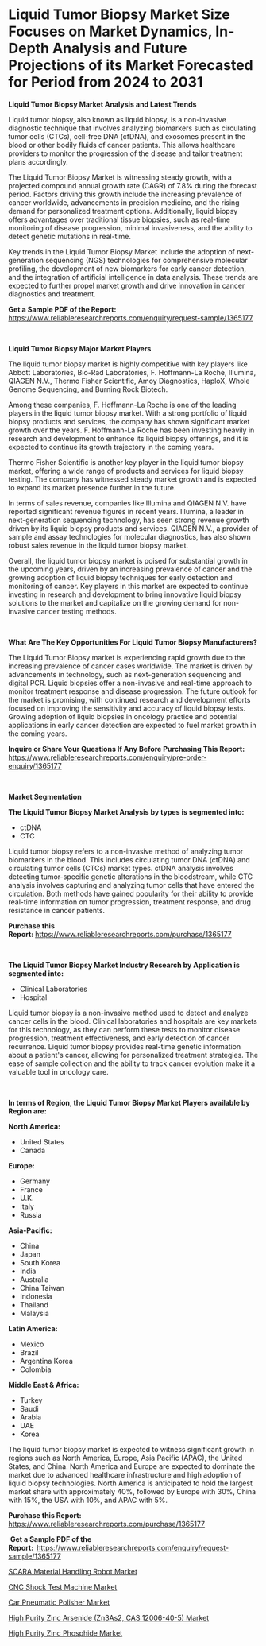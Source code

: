 <p><h1>Liquid Tumor Biopsy Market Size Focuses on Market Dynamics, In-Depth Analysis and Future Projections of its Market Forecasted for Period from 2024 to 2031</h1></p><p><strong>Liquid Tumor Biopsy Market Analysis and Latest Trends</strong></p>
<p><p>Liquid tumor biopsy, also known as liquid biopsy, is a non-invasive diagnostic technique that involves analyzing biomarkers such as circulating tumor cells (CTCs), cell-free DNA (cfDNA), and exosomes present in the blood or other bodily fluids of cancer patients. This allows healthcare providers to monitor the progression of the disease and tailor treatment plans accordingly.</p><p>The Liquid Tumor Biopsy Market is witnessing steady growth, with a projected compound annual growth rate (CAGR) of 7.8% during the forecast period. Factors driving this growth include the increasing prevalence of cancer worldwide, advancements in precision medicine, and the rising demand for personalized treatment options. Additionally, liquid biopsy offers advantages over traditional tissue biopsies, such as real-time monitoring of disease progression, minimal invasiveness, and the ability to detect genetic mutations in real-time.</p><p>Key trends in the Liquid Tumor Biopsy Market include the adoption of next-generation sequencing (NGS) technologies for comprehensive molecular profiling, the development of new biomarkers for early cancer detection, and the integration of artificial intelligence in data analysis. These trends are expected to further propel market growth and drive innovation in cancer diagnostics and treatment.</p></p>
<p><strong>Get a Sample PDF of the Report:&nbsp;</strong> <a href="https://www.reliableresearchreports.com/enquiry/request-sample/1365177">https://www.reliableresearchreports.com/enquiry/request-sample/1365177</a></p>
<p>&nbsp;</p>
<p><strong>Liquid Tumor Biopsy Major Market Players</strong></p>
<p><p>The liquid tumor biopsy market is highly competitive with key players like Abbott Laboratories, Bio-Rad Laboratories, F. Hoffmann-La Roche, Illumina, QIAGEN N.V., Thermo Fisher Scientific, Amoy Diagnostics, HaploX, Whole Genome Sequencing, and Burning Rock Biotech.</p><p>Among these companies, F. Hoffmann-La Roche is one of the leading players in the liquid tumor biopsy market. With a strong portfolio of liquid biopsy products and services, the company has shown significant market growth over the years. F. Hoffmann-La Roche has been investing heavily in research and development to enhance its liquid biopsy offerings, and it is expected to continue its growth trajectory in the coming years.</p><p>Thermo Fisher Scientific is another key player in the liquid tumor biopsy market, offering a wide range of products and services for liquid biopsy testing. The company has witnessed steady market growth and is expected to expand its market presence further in the future.</p><p>In terms of sales revenue, companies like Illumina and QIAGEN N.V. have reported significant revenue figures in recent years. Illumina, a leader in next-generation sequencing technology, has seen strong revenue growth driven by its liquid biopsy products and services. QIAGEN N.V., a provider of sample and assay technologies for molecular diagnostics, has also shown robust sales revenue in the liquid tumor biopsy market.</p><p>Overall, the liquid tumor biopsy market is poised for substantial growth in the upcoming years, driven by an increasing prevalence of cancer and the growing adoption of liquid biopsy techniques for early detection and monitoring of cancer. Key players in this market are expected to continue investing in research and development to bring innovative liquid biopsy solutions to the market and capitalize on the growing demand for non-invasive cancer testing methods.</p></p>
<p>&nbsp;</p>
<p><strong>What Are The Key Opportunities For Liquid Tumor Biopsy Manufacturers?</strong></p>
<p><p>The Liquid Tumor Biopsy market is experiencing rapid growth due to the increasing prevalence of cancer cases worldwide. The market is driven by advancements in technology, such as next-generation sequencing and digital PCR. Liquid biopsies offer a non-invasive and real-time approach to monitor treatment response and disease progression. The future outlook for the market is promising, with continued research and development efforts focused on improving the sensitivity and accuracy of liquid biopsy tests. Growing adoption of liquid biopsies in oncology practice and potential applications in early cancer detection are expected to fuel market growth in the coming years.</p></p>
<p><strong>Inquire or Share Your Questions If Any Before Purchasing This Report:</strong> <a href="https://www.reliableresearchreports.com/enquiry/pre-order-enquiry/1365177">https://www.reliableresearchreports.com/enquiry/pre-order-enquiry/1365177</a></p>
<p>&nbsp;</p>
<p><strong>Market Segmentation</strong></p>
<p><strong>The Liquid Tumor Biopsy Market Analysis by types is segmented into:</strong></p>
<p><ul><li>ctDNA</li><li>CTC</li></ul></p>
<p><p>Liquid tumor biopsy refers to a non-invasive method of analyzing tumor biomarkers in the blood. This includes circulating tumor DNA (ctDNA) and circulating tumor cells (CTCs) market types. ctDNA analysis involves detecting tumor-specific genetic alterations in the bloodstream, while CTC analysis involves capturing and analyzing tumor cells that have entered the circulation. Both methods have gained popularity for their ability to provide real-time information on tumor progression, treatment response, and drug resistance in cancer patients.</p></p>
<p><strong>Purchase this Report:&nbsp;</strong><a href="https://www.reliableresearchreports.com/purchase/1365177">https://www.reliableresearchreports.com/purchase/1365177</a></p>
<p>&nbsp;</p>
<p><strong>The Liquid Tumor Biopsy Market Industry Research by Application is segmented into:</strong></p>
<p><ul><li>Clinical Laboratories</li><li>Hospital</li></ul></p>
<p><p>Liquid tumor biopsy is a non-invasive method used to detect and analyze cancer cells in the blood. Clinical laboratories and hospitals are key markets for this technology, as they can perform these tests to monitor disease progression, treatment effectiveness, and early detection of cancer recurrence. Liquid tumor biopsy provides real-time genetic information about a patient's cancer, allowing for personalized treatment strategies. The ease of sample collection and the ability to track cancer evolution make it a valuable tool in oncology care.</p></p>
<p>&nbsp;</p>
<p><strong>In terms of Region, the Liquid Tumor Biopsy Market Players available by Region are:</strong></p>
<p>
    <p> <strong> North America: </strong>
        <ul>
            <li>United States</li>
            <li>Canada</li>
        </ul>
        </p> 
    <p> <strong> Europe: </strong>
        <ul>
            <li>Germany</li>
            <li>France</li>
            <li>U.K.</li>
            <li>Italy</li>
            <li>Russia</li>
        </ul>
        </p> 
    <p> <strong> Asia-Pacific: </strong>
        <ul>
            <li>China</li>
            <li>Japan</li>
            <li>South Korea</li>
            <li>India</li>
            <li>Australia</li>
            <li>China Taiwan</li>
            <li>Indonesia</li>
            <li>Thailand</li>
            <li>Malaysia</li>
        </ul>
        </p> 
    <p> <strong> Latin America: </strong>
        <ul>
            <li>Mexico</li>
            <li>Brazil</li>
            <li>Argentina Korea</li>
            <li>Colombia</li>
        </ul>
        </p> 
    <p> <strong> Middle East & Africa: </strong>
        <ul>
            <li>Turkey</li>
            <li>Saudi</li>
            <li>Arabia</li>
            <li>UAE</li>
            <li>Korea</li>
        </ul>
    </p>
    </p>
<p><p>The liquid tumor biopsy market is expected to witness significant growth in regions such as North America, Europe, Asia Pacific (APAC), the United States, and China. North America and Europe are expected to dominate the market due to advanced healthcare infrastructure and high adoption of liquid biopsy technologies. North America is anticipated to hold the largest market share with approximately 40%, followed by Europe with 30%, China with 15%, the USA with 10%, and APAC with 5%.</p></p>
<p><strong>Purchase this Report: </strong><a href="https://www.reliableresearchreports.com/purchase/1365177">https://www.reliableresearchreports.com/purchase/1365177</a></p>
<p>&nbsp;<strong>Get a Sample PDF of the Report:&nbsp;&nbsp;</strong><a href="https://www.reliableresearchreports.com/enquiry/request-sample/1365177">https://www.reliableresearchreports.com/enquiry/request-sample/1365177</a></p>
<p><strong></strong></p>
<p><p><a href="https://medium.com/p/12242c0ad8a0/edit">SCARA Material Handling Robot Market</a></p><p><a href="https://medium.com/p/1bf8c68729bc/edit">CNC Shock Test Machine Market</a></p><p><a href="https://medium.com/p/264f5b77a559/edit">Car Pneumatic Polisher Market</a></p><p><a href="https://github.com/jhcraigie/Market-Research-Report-List-1/blob/main/high-purity-zinc-arsenide-zn3as2-cas-12006-40-5-market.md">High Purity Zinc Arsenide (Zn3As2, CAS 12006-40-5) Market</a></p><p><a href="https://github.com/sonuprakash1/Market-Research-Report-List-1/blob/main/high-purity-zinc-phosphide-market.md">High Purity Zinc Phosphide Market</a></p></p>